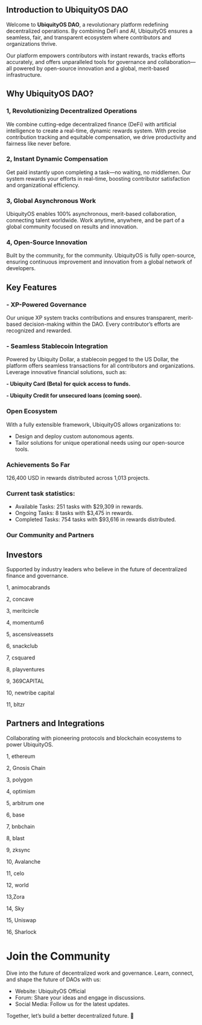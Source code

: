 ## Introduction to UbiquityOS DAO

Welcome to **UbiquityOS DAO**, a revolutionary platform redefining decentralized operations. By combining DeFi and AI, UbiquityOS ensures a seamless, fair, and transparent ecosystem where contributors and organizations thrive.

Our platform empowers contributors with instant rewards, tracks efforts accurately, and offers unparalleled tools for governance and collaboration—all powered by open-source innovation and a global, merit-based infrastructure.

## Why UbiquityOS DAO?

### 1, Revolutionizing Decentralized Operations

We combine cutting-edge decentralized finance (DeFi) with artificial intelligence to create a real-time, dynamic rewards system. With precise contribution tracking and equitable compensation, we drive productivity and fairness like never before.

### 2, Instant Dynamic Compensation

Get paid instantly upon completing a task—no waiting, no middlemen. Our system rewards your efforts in real-time, boosting contributor satisfaction and organizational efficiency.

### 3, Global Asynchronous Work

UbiquityOS enables 100% asynchronous, merit-based collaboration, connecting talent worldwide. Work anytime, anywhere, and be part of a global community focused on results and innovation.

### 4, Open-Source Innovation

Built by the community, for the community. UbiquityOS is fully open-source, ensuring continuous improvement and innovation from a global network of developers.

## Key Features

### - XP-Powered Governance

Our unique XP system tracks contributions and ensures transparent, merit-based decision-making within the DAO. Every contributor’s efforts are recognized and rewarded.

### - Seamless Stablecoin Integration

Powered by Ubiquity Dollar, a stablecoin pegged to the US Dollar, the platform offers seamless transactions for all contributors and organizations. Leverage innovative financial solutions, such as:

**- Ubiquity Card (Beta) for quick access to funds.**

**- Ubiquity Credit for unsecured loans (coming soon).**

### Open Ecosystem

With a fully extensible framework, UbiquityOS allows organizations to:

- Design and deploy custom autonomous agents.
- Tailor solutions for unique operational needs using our open-source tools.

### Achievements So Far

126,400 USD in rewards distributed across 1,013 projects.

### Current task statistics:

- Available Tasks: 251 tasks with $29,309 in rewards.
- Ongoing Tasks: 8 tasks with $3,475 in rewards.
- Completed Tasks: 754 tasks with $93,616 in rewards distributed.

### Our Community and Partners

## Investors

Supported by industry leaders who believe in the future of decentralized finance and governance.

1, animocabrands

2, concave

3, meritcircle

4, momentum6

5, ascensiveassets

6, snackclub

7, csquared

8, playventures

9, 369CAPITAL

10, newtribe capital

11, bltzr

## Partners and Integrations

Collaborating with pioneering protocols and blockchain ecosystems to power UbiquityOS.

1, ethereum

2, Gnosis Chain

3, polygon

4, optimism

5, arbitrum one

6, base

7, bnbchain

8, blast

9, zksync

10, Avalanche

11, celo

12, world

13,Zora

14, Sky

15, Uniswap

16, Sharlock

# Join the Community

Dive into the future of decentralized work and governance. Learn, connect, and shape the future of DAOs with us:

- Website: UbiquityOS Official
- Forum: Share your ideas and engage in discussions.
- Social Media: Follow us for the latest updates.

Together, let’s build a better decentralized future. 🚀
